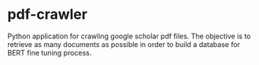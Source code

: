# pdf-crawler
Python application for crawling google scholar pdf files. The objective is to retrieve as many documents as possible in order to build a database for BERT fine tuning process.
